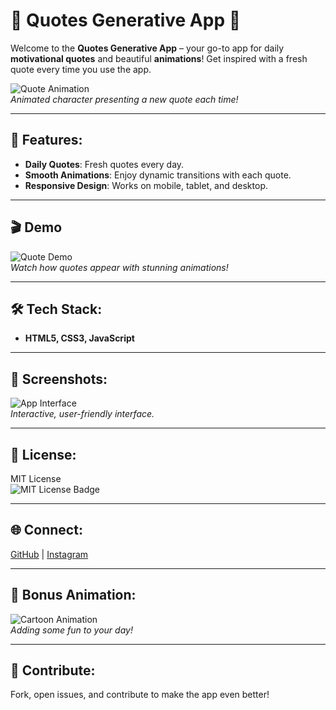 # 🌟 Quotes Generative App 🌟

Welcome to the **Quotes Generative App** – your go-to app for daily **motivational quotes** and beautiful **animations**! Get inspired with a fresh quote every time you use the app.

![Quote Animation](https://your-image-link.gif)  
*Animated character presenting a new quote each time!*

---

## 🚀 Features:
- **Daily Quotes**: Fresh quotes every day.
- **Smooth Animations**: Enjoy dynamic transitions with each quote.
- **Responsive Design**: Works on mobile, tablet, and desktop.

---

## 🎬 Demo  
![Quote Demo](https://your-image-link.gif)  
*Watch how quotes appear with stunning animations!*

---

## 🛠️ Tech Stack:
- **HTML5, CSS3, JavaScript**

---

## 📸 Screenshots:
![App Interface](https://via.placeholder.com/600x300?text=App+Interface)  
*Interactive, user-friendly interface.*

---

## 📝 License:
MIT License  
![MIT License Badge](https://img.shields.io/badge/License-MIT-green.svg)

---

## 🌐 Connect:
[GitHub](https://github.com/ZirwaZafar) | [Instagram](https://www.instagram.com/your-profile)

---

## 🎉 Bonus Animation:
![Cartoon Animation](https://your-image-link.gif)  
*Adding some fun to your day!*

---

## 🤝 Contribute:
Fork, open issues, and contribute to make the app even better!
